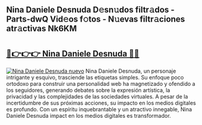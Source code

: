 ## Nina Daniele Desnuda D𝚎sn𝚞dos filtr𝚊dos - Parts-dwQ Vid𝚎os f𝚘tos - N𝚞evas filtr𝚊ciones atr𝚊ctivas Nk6KM

# <h2><a href="http://mbb4do8.tromn.icu/?c=Nina+Daniele+Desnuda">🔗👉👉👉 Nina Daniele Desnuda 🔗🔗</a></h2>

[![Nina Daniele Desnuda nuevo](https://i.imgur.com/pEAQMta.gif)](http://mbb4do8.tromn.icu/?c=Nina+Daniele+Desnuda)
Nina Daniele Desnuda, un personaje intrigante y esquivo, trasciende las etiquetas simples. Su enfoque poco ortodoxo para construir una personalidad web ha magnetizado y ofendido a los seguidores, generando debates sobre la expresión artística, la privacidad y las complejidades de las sociedades virtuales. A pesar de la incertidumbre de sus próximas acciones, su impacto en los medios digitales es profundo. Con un espíritu inquebrantable y un atractivo innegable, Nina Daniele Desnuda impact en los medios digitales es transformador.
